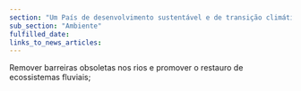 ```yaml
---
section: "Um País de desenvolvimento sustentável e de transição climática"
sub_section: "Ambiente"
fulfilled_date:
links_to_news_articles:
---
```


Remover barreiras obsoletas nos rios e promover o restauro de ecossistemas fluviais;